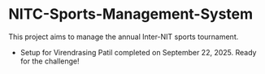 # NITC-Sports-Management-System
This project aims to manage the annual Inter-NIT sports tournament.
- Setup for Virendrasing Patil completed on September 22, 2025. Ready for the challenge!